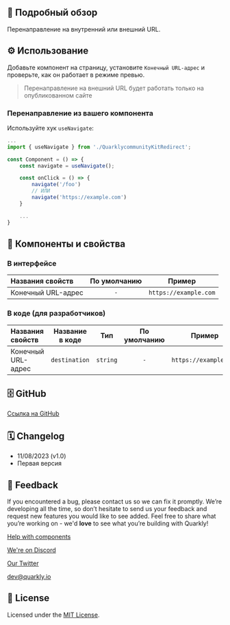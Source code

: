 ## 📖 Подробный обзор

Перенаправление на внутренний или внешний URL.

## ⚙️ Использование

Добавьте компонент на страницу, установите `Конечный URL-адрес` и проверьте, как он работает в режиме превью.

> Перенаправление на внешний URL будет работать только на опубликованном сайте

### Перенаправление из вашего компонента

Используйте хук `useNavigate`:

```jsx
...
import { useNavigate } from './QuarklycommunityKitRedirect';

const Component = () => {
    const navigate = useNavigate();

    const onClick = () => {
        navigate('/foo')
        // ИЛИ
        navigate('https://example.com')
    }

    ...
}
```

## 🧩 Компоненты и свойства

### В интерфейсе

| Названия свойств   | По умолчанию |        Пример         |
| :----------------- | :----------: | :-------------------: |
| Конечный URL-адрес |     `-`      | `https://example.com` |

### В коде (для разработчиков)

| Названия свойств   | Название в коде |   Тип    | По умолчанию |        Пример         |
| :----------------- | :-------------: | :------: | :----------: | :-------------------: |
| Конечный URL-адрес |  `destination`  | `string` |     `-`      | `https://example.com` |

## 🗄 GitHub

[Ссылка на GitHub](https://github.com/quarkly/community-kit/blob/master/src/Redirect)

## 🗓 Changelog

-   11/08/2023 (v1.0)
-   Первая версия

## 📮 Feedback

If you encountered a bug, please contact us so we can fix it promptly. We’re developing all the time, so don’t hesitate to send us your feedback and request new features you would like to see added. Feel free to share what you’re working on - we'd **love** to see what you’re building with Quarkly!

[Help with components](https://community.quarkly.io/c/requests/11)

[We're on Discord](https://discord.gg/SuF9vCMJGW)

[Our Twitter](https://twitter.com/quarklyapp)

[dev@quarkly.io](mailto:dev@quarkly.io)

## 📝 License

Licensed under the [MIT License](https://raw.githubusercontent.com/quarkly/community-kit/master/LICENSE).
